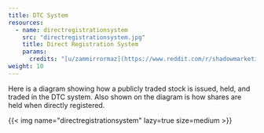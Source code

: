 ```yaml
---
title: DTC System
resources:
  - name: directregistrationsystem
    src: "directregistrationsystem.jpg"
    title: Direct Registration System
    params:
      credits: "[u/zammirrormaz](https://www.reddit.com/r/shadowmarketing/comments/q0s8c0/here_is_the_dtcs_diagram_for_the_drs_system_you/) from [Federal Register](https://www.federalregister.gov/documents/2015/12/31/2015-32755/transfer-agent-regulations)"
weight: 10
---
```


Here is a diagram showing how a publicly traded stock is issued, held, and traded in the DTC system. Also shown on the diagram is how shares are held when directly registered.

{{< img name="directregistrationsystem" lazy=true size=medium >}}
